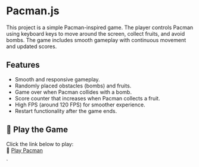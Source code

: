 # Pacman.js

This project is a simple Pacman-inspired game. The player controls Pacman using keyboard keys to move around the screen, collect fruits, and avoid bombs. The game includes smooth gameplay with continuous movement and updated scores.

## Features
- Smooth and responsive gameplay.
- Randomly placed obstacles (bombs) and fruits.
- Game over when Pacman collides with a bomb.
- Score counter that increases when Pacman collects a fruit.
- High FPS (around 120 FPS) for smoother experience.
- Restart functionality after the game ends.

## 🚀 Play the Game  
Click the link below to play:  
🔗 [Play Pacman](https://dovbyk.github.io/pacman.js/)  



`
